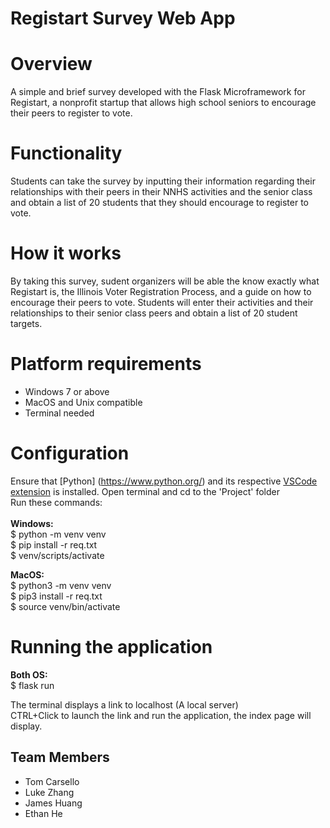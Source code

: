 # Registart Survey Web App

# Overview
A simple and brief survey developed with the Flask Microframework for Registart, a nonprofit startup that allows high school seniors to encourage their peers to register to vote.

# Functionality
Students can take the survey by inputting their information regarding their relationships with their peers in their NNHS activities and the senior class and obtain a list of 20 students that they should encourage to register to vote.

# How it works
By taking this survey, sudent organizers will be able the know exactly what Registart is, the Illinois Voter Registration Process, and a guide on how to encourage their peers to vote. Students will enter their activities and their relationships to their senior class peers and obtain a list of 20 student targets.

# Platform requirements
- Windows 7 or above <br/>
- MacOS and Unix compatible <br/>
- Terminal needed 

# Configuration 
Ensure that [Python] (https://www.python.org/) and its respective [VSCode extension](https://code.visualstudio.com/docs/python/python-tutorial) is installed.
Open terminal and cd to the 'Project' folder<br/>
Run these commands: <br/>
<br/>
<strong>Windows:</strong><br/>
$ python -m venv venv <br/>
$ pip install -r req.txt <br/>
$ venv/scripts/activate <br/>

<strong>MacOS:</strong><br/>
$ python3 -m venv venv <br/>
$ pip3 install -r req.txt <br/>
$ source venv/bin/activate <br/>

# Running the application 
<strong>Both OS: </strong><br/>
$ flask run <br/>

The terminal displays a link to localhost (A local server) <br/>
CTRL+Click to launch the link and run the application, the index page will display. <br/>

## Team Members
* Tom Carsello
* Luke Zhang
* James Huang
* Ethan He

